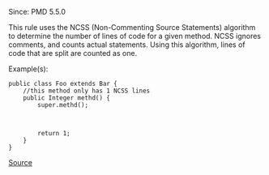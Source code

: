 Since: PMD 5.5.0

This rule uses the NCSS (Non-Commenting Source Statements) algorithm to determine the number of lines
of code for a given method. NCSS ignores comments, and counts actual statements. Using this algorithm,
lines of code that are split are counted as one.

Example(s):
```
public class Foo extends Bar {
	//this method only has 1 NCSS lines
	public Integer methd() {
		super.methd();
		
		
		
		return 1;
	}
}
```

[Source](https://pmd.github.io/pmd-5.5.4/pmd-apex/rules/apex/complexity.html#NcssMethodCount)
